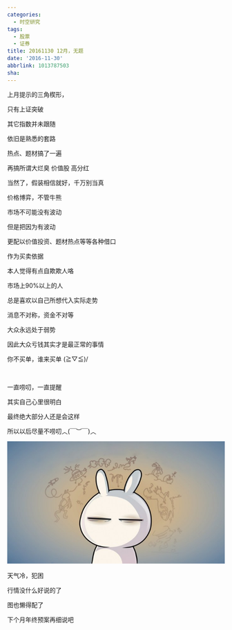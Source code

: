 ```yaml
---
categories:
  - 时空研究
tags:
  - 股票
  - 证券
title: 20161130 12月，无题
date: '2016-11-30'
abbrlink: 1013787503
sha:
---
```

上月提示的三角楔形，

只有上证突破

其它指数并未跟随

依旧是熟悉的套路

​热点、题材搞了一遍

再搞​所谓大烂臭 价值股 高分红

​当然了，假装相信就好，千万别当真


价格博弈，不管牛熊

市场不可能没有波动

但是把因为有波动

更配以价值投资、题材热点等等各种借口

作为买卖依据​

本人觉得有点自欺欺人​咯


市场上90%以上的人

总是喜欢以自己所想代入实际走势​

消息不对称，资金不对等

​大众永远处于弱势

因此大众亏钱其实才是最正常的事情​

你不买单，谁来买单 \(≧▽≦)/

​

一直唠叨，一直提醒

其实自己心里很明白

最终绝大部分人还是会这样

所以以后尽量不唠叨​︿(￣︶￣)︿

![20161130-0](/images/20161130-0.jpeg)

​天气冷，犯困​

​行情没什么好说的了

图也懒得配了

下个月年终预案再细说吧
